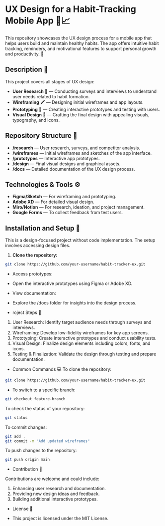 # UX Design for a Habit-Tracking Mobile App 📱📈

This repository showcases the UX design process for a mobile app that helps users build and maintain healthy habits. The app offers intuitive habit tracking, reminders, and motivational features to support personal growth and productivity. 🌱

## Description 📝

This project covers all stages of UX design:
- **User Research** 👥 — Conducting surveys and interviews to understand user needs related to habit formation.
- **Wireframing** 🖍️ — Designing initial wireframes and app layouts.
- **Prototyping** 🔄 — Creating interactive prototypes and testing with users.
- **Visual Design** 🎨 — Crafting the final design with appealing visuals, typography, and icons.

## Repository Structure 📁

- **/research** — User research, surveys, and competitor analysis.
- **/wireframes** — Initial wireframes and sketches of the app interface.
- **/prototypes** — Interactive app prototypes.
- **/design** — Final visual designs and graphical assets.
- **/docs** — Detailed documentation of the UX design process.

## Technologies & Tools ⚙️

- **Figma/Sketch** — For wireframing and prototyping.
- **Adobe XD** — For detailed visual design.
- **Miro/Notion** — For research, ideation, and project management.
- **Google Forms** — To collect feedback from test users.

## Installation and Setup 🚀

This is a design-focused project without code implementation. The setup involves accessing design files.

1. **Clone the repository:**

```bash
git clone https://github.com/your-username/habit-tracker-ux.git
```
- Access prototypes:

- Open the interactive prototypes using Figma or Adobe XD.

- View documentation:

- Explore the /docs folder for insights into the design process.

- roject Steps 🏁
1. User Research: Identify target audience needs through surveys and interviews.
2. Wireframing: Develop low-fidelity wireframes for key app screens.
3. Prototyping: Create interactive prototypes and conduct usability tests.
4. Visual Design: Finalize design elements including colors, fonts, and icons.
5. Testing & Finalization: Validate the design through testing and prepare documentation.

- Common Commands 💻
To clone the repository:
```bash
git clone https://github.com/your-username/habit-tracker-ux.git
```
- To switch to a specific branch:
```bash
git checkout feature-branch
```
To check the status of your repository:
```bash
git status
```
To commit changes:
```bash
git add .
git commit -m "Add updated wireframes"
```
To push changes to the repository:
```bash
git push origin main
```
- Contribution 🤝

Contributions are welcome and could include:

1. Enhancing user research and documentation.
2. Providing new design ideas and feedback.
3. Building additional interactive prototypes.

- License 📝

- This project is licensed under the MIT License.
